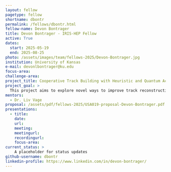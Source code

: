 ```yaml
---
layout: fellow
pagetype: fellow
shortname: dbontr
permalink: /fellows/dbontr.html
fellow-name: Devon Bontrager
title: Devon Bontrager - IRIS-HEP Fellow
active: True
dates:
  start: 2025-05-19
  end: 2025-08-25
photo: /assets/images/team/fellows-2025/Devon-Bontrager.jpg
institution: University of Kansas
e-mail: devonlbontrager@ku.edu
focus-area:
challenge-area:
project_title: Cooperative Track Building with Heuristic and Quantum Acceleration
project_goal: >
  This project aims to explore novel ways to improve track reconstruction performance for the HL-LHC through three innovations: (1) cooperative track building where parallel hypotheses share quality metrics and prune weaker candidates; (2) adaptation of underexplored heuristic methods including Ant Colony Optimization, Particle Swarm Optimization, Simulated Annealing, Genetic Algorithms, best-first A*/Hungarian matching; and (3) a quantum-parallel proof of concept using QUBO-based seed selection on quantum devices. The unified Python framework developed during the project will benchmark trade-offs in speed, accuracy, and resource consumption, and highlight the potential of hybrid classical–quantum pipelines for real-time, high-accuracy tracking in high-pileup environments.
mentors:
  - Dr. Liv Vage
proposal: /assets/pdf/fellows-2025/USA019-proposal-Devon-Bontrager.pdf
presentations:
  - title:
    date:
    url:
    meeting:
    meetingurl:
    recordingurl:
    focus-area:
current_status: >
    A placeholder for status updates
github-username: dbontr
linkedin-profile: https://www.linkedin.com/in/devon-bontrager/
---
```


